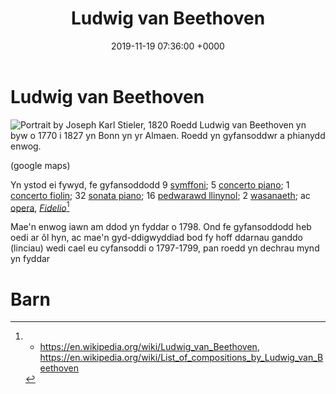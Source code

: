 ﻿---
layout: single
title:  "Ludwig van Beethoven"
date:   2019-11-19 07:36:00 +0000
categories: cyfansoddwr clasurol rhamantaidd piano
---

# Ludwig van Beethoven
![Portrait by Joseph Karl Stieler, 1820](https://upload.wikimedia.org/wikipedia/commons/thumb/6/6f/Beethoven.jpg/220px-Beethoven.jpg)
Roedd Ludwig van Beethoven yn byw o 1770 i 1827 yn Bonn yn yr Almaen. Roedd yn gyfansoddwr a phianydd enwog. 

(google maps)

Yn ystod ei fywyd, fe gyfansoddodd 9 [symffoni](https://en.wikipedia.org/wiki/Symphony "Symphony"); 5 [concerto piano](https://en.wikipedia.org/wiki/Piano_concerto "Piano concerto"); 1 [concerto fiolin](https://en.wikipedia.org/wiki/Violin_concerto "Violin concerto"); 32 [sonata piano](https://en.wikipedia.org/wiki/Piano_sonata "Piano sonata"); 16 [pedwarawd llinynol](https://en.wikipedia.org/wiki/String_quartet "String quartet"); 2 [wasanaeth](https://en.wikipedia.org/wiki/Mass_(music) "Mass (music)"); ac [opera](https://en.wikipedia.org/wiki/Opera),  _[Fidelio](https://en.wikipedia.org/wiki/Fidelio "Fidelio")_[^1]

Mae'n enwog iawn am ddod yn fyddar o 1798. Ond fe gyfansoddodd heb oedi ar ôl hyn, ac mae'n gyd-ddigwyddiad bod fy hoff ddarnau ganddo (linciau) wedi cael eu cyfansoddi o 1797-1799, pan roedd yn dechrau mynd yn fyddar

# Barn



[^1]: + https://en.wikipedia.org/wiki/Ludwig_van_Beethoven, https://en.wikipedia.org/wiki/List_of_compositions_by_Ludwig_van_Beethoven
